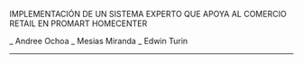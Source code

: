 IMPLEMENTACIÓN DE UN SISTEMA EXPERTO QUE APOYA AL COMERCIO RETAIL EN PROMART HOMECENTER

_ Andree Ochoa
_ Mesias Miranda
_ Edwin Turin


----
